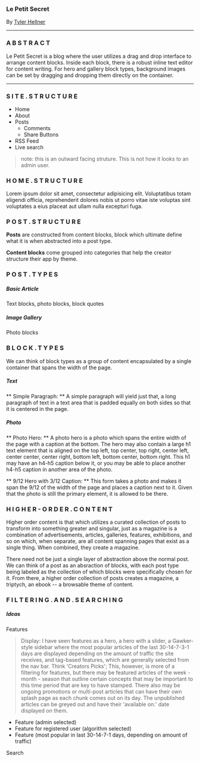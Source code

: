 ### Le Petit Secret
By [Tyler Hellner](http://www.bottledsmoke.com)

---

### A B S T R A C T

Le Petit Secret is a blog where the user utilizes a drag and drop interface to arrange content blocks. Inside each block, there is a robust inline text editor for content writing. For hero and gallery block types, background images can be set by dragging and dropping them directly on the container.

---

### S I T E . S T R U C T U R E

- Home
- About
- Posts
  - Comments
  - Share Buttons
- RSS Feed
- Live search

> note: this is an outward facing struture. This is not how it looks to an admin user.

### H O M E . S T R U C T U R E

Lorem ipsum dolor sit amet, consectetur adipisicing elit. Voluptatibus totam eligendi officia, reprehenderit dolores nobis ut porro vitae iste voluptas sint voluptates a eius placeat aut ullam nulla excepturi fuga.

### P O S T . S T R U C T U R E

**Posts** are constructed from content blocks, block which ultimate define what it is when abstracted into a post type.

**Content blocks** come grouped into categories that help the creator structure their app by theme.

### P O S T . T Y P E S

##### Basic Article
Text blocks, photo blocks, block quotes

##### Image Gallery
Photo blocks

### B L O C K . T Y P E S

We can think of block types as a group of content encapsulated by a single container that spans the width of the page.

##### Text

** Simple Paragraph: ** A simple paragraph will yield just that, a long paragraph of text in a text area that is padded equally on both sides so that it is centered in the page.

##### Photo

** Photo Hero: ** A photo hero is a photo which spans the entire width of the page with a caption at the bottom. The hero may also contain a large h1 text element that is aligned on the top left, top center, top right, center left, center center, center right, bottom left, bottom center, bottom right. This h1 may have an h4-h5 caption below it, or you may be able to place another h4-h5 caption in another area of the photo.

** 9/12 Hero with 3/12 Caption: ** This form takes a photo and makes it span the 9/12 of the width of the page and places a caption next to it. Given that the photo is still the primary element, it is allowed to be there.

### H I G H E R - O R D E R . C O N T E N T

Higher order content is that which utilizes a curated collection of posts to transform into something greater and singular, just as a magazine is a combination of advertisements, articles, galleries, features, exhibitions, and so on which, when separate, are all content spanning pages that exist as a single thing. When combined, they create a magazine.

There need not be just a single layer of abstraction above the normal post. We can think of a post as an absraction of blocks, with each post type being labeled as the collection of which blocks were specifically chosen for it. From there, a higher order collection of posts creates a magazine, a triptych, an ebook -- a browsable theme of content.

### F I L T E R I N G . A N D . S E A R C H I N G

##### Ideas

Features
> Display: I have seen features as a hero, a hero with a slider, a Gawker-style sidebar where the most popular articles of the last 30-14-7-3-1 days are displayed depending on the amount of traffic the site receives, and tag-based features, which are generally selected from the nav bar. Think 'Creators Picks'; This, however, is more of a filtering for features, but there may be featured articles of the week - month - season that outline certain concepts that may be important to this time period that are key to have stamped. There also may be ongoing promotions or multi-post articles that can have their own splash page as each chunk comes out on its day. The unpublished articles can be greyed out and have their 'available on:' date displayed on them.

  - Feature (admin selected)
  - Feature for registered user (algorithm selected)
  - Feature (most popular in last 30-14-7-1 days, depending on amount of traffic)

Search